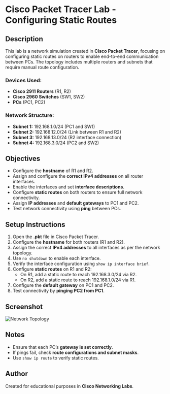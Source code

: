 # Cisco Packet Tracer Lab - Configuring Static Routes

## Description
This lab is a network simulation created in **Cisco Packet Tracer**, focusing on configuring static routes on routers to enable end-to-end communication between PCs. The topology includes multiple routers and subnets that require manual route configuration.

### Devices Used:
- **Cisco 2911 Routers** (R1, R2)
- **Cisco 2960 Switches** (SW1, SW2)
- **PCs** (PC1, PC2)

### Network Structure:
- **Subnet 1:** 192.168.1.0/24 (PC1 and SW1)
- **Subnet 2:** 192.168.12.0/24 (Link between R1 and R2)
- **Subnet 3:** 192.168.13.0/24 (R2 interface connection)
- **Subnet 4:** 192.168.3.0/24 (PC2 and SW2)

## Objectives
- Configure the **hostname** of R1 and R2.
- Assign and configure the **correct IPv4 addresses** on all router interfaces.
- Enable the interfaces and set **interface descriptions**.
- Configure **static routes** on both routers to ensure full network connectivity.
- Assign **IP addresses** and **default gateways** to PC1 and PC2.
- Test network connectivity using **ping** between PCs.

## Setup Instructions
1. Open the **.pkt** file in Cisco Packet Tracer.
2. Configure the **hostname** for both routers (R1 and R2).
3. Assign the correct **IPv4 addresses** to all interfaces as per the network topology.
4. Use `no shutdown` to enable each interface.
5. Verify the interface configuration using `show ip interface brief`.
6. Configure **static routes** on R1 and R2:
   - On R1, add a static route to reach 192.168.3.0/24 via R2.
   - On R2, add a static route to reach 192.168.1.0/24 via R1.
7. Configure the **default gateway** on PC1 and PC2.
8. Test connectivity by **pinging PC2 from PC1**.

## Screenshot
![Network Topology](/mnt/data/image.png)

## Notes
- Ensure that each PC’s **gateway is set correctly**.
- If pings fail, check **route configurations and subnet masks**.
- Use `show ip route` to verify static routes.

## Author
Created for educational purposes in **Cisco Networking Labs**.

